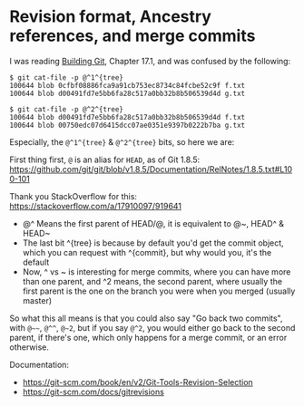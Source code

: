 # Revision format, Ancestry references, and merge commits

I was reading [Building Git](https://shop.jcoglan.com/building-git/), Chapter
17.1, and was confused by the following:

```
$ git cat-file -p @^1^{tree}
100644 blob 0cfbf08886fca9a91cb753ec8734c84fcbe52c9f f.txt
100644 blob d00491fd7e5bb6fa28c517a0bb32b8b506539d4d g.txt

$ git cat-file -p @^2^{tree}
100644 blob d00491fd7e5bb6fa28c517a0bb32b8b506539d4d f.txt
100644 blob 00750edc07d6415dcc07ae0351e9397b0222b7ba g.txt
```

Especially, the `@^1^{tree}` & `@^2^{tree}` bits, so here we are:

First thing first, `@` is an alias for `HEAD`, as of Git 1.8.5:
https://github.com/git/git/blob/v1.8.5/Documentation/RelNotes/1.8.5.txt#L100-101

Thank you StackOverflow for this: https://stackoverflow.com/a/17910097/919641


- @^ Means the first parent of HEAD/@, it is equivalent to @~, HEAD^ & HEAD~
- The last bit ^{tree} is because by default you'd get the commit object, which
  you can request with ^{commit}, but why would you, it's the default
- Now, ^ vs ~ is interesting for merge commits, where you can have more than
  one parent, and ^2 means, the second parent, where usually the first parent is
  the one on the branch you were when you merged (usually master)

So what this all means is that you could also say "Go back two commits", with
`@~~`, `@^^`, `@~2`, but if you say `@^2`, you would either go back to the
second parent, if there's one, which only happens for a merge commit, or an
error otherwise.


Documentation:
- https://git-scm.com/book/en/v2/Git-Tools-Revision-Selection
- https://git-scm.com/docs/gitrevisions

